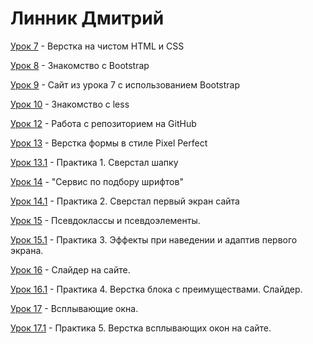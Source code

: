 # Линник Дмитрий

[Урок 7](https://linnikdmitry.github.io/lesson_7/ "") - Верстка на чистом HTML и CSS

[Урок 8](https://linnikdmitry.github.io/lesson_8/ "") - Знакомство с Bootstrap

[Урок 9](https://linnikdmitry.github.io/lesson_9/ "") - Сайт из урока 7 с использованием Bootstrap

[Урок 10](https://linnikdmitry.github.io/lesson_10/main.less "") - Знакомство с less

[Урок 12](https://linnikdmitry.github.io/ "") - Работа с репозиторием на GitHub

[Урок 13](https://linnikdmitry.github.io/lesson_13/ "") - Верстка формы в стиле Pixel Perfect

[Урок 13.1](https://linnikdmitry.github.io/lesson_13.1/ "") - Практика 1. Сверстал шапку

[Урок 14](https://linnikdmitry.github.io/lesson_14/ "") - "Сервис по подбору шрифтов"

[Урок 14.1](https://linnikdmitry.github.io/lesson_14.1/ "") - Практика 2. Сверстал первый экран сайта

[Урок 15](https://linnikdmitry.github.io/lesson_15/ "") - Псевдоклассы и псевдоэлементы.

[Урок 15.1](https://linnikdmitry.github.io/lesson_15.1/ "") - Практика 3. Эффекты при наведении и адаптив первого экрана.

[Урок 16](https://linnikdmitry.github.io/lesson_16/ "") - Слайдер на сайте.

[Урок 16.1](https://linnikdmitry.github.io/lesson_16.1/ "") - Практика 4. Верстка блока с преимуществами. Слайдер.

[Урок 17](https://linnikdmitry.github.io/lesson_17/ "") - Всплывающие окна.

[Урок 17.1](https://linnikdmitry.github.io/lesson_17.1/ "") - Практика 5. Верстка всплывающих окон на сайте.
